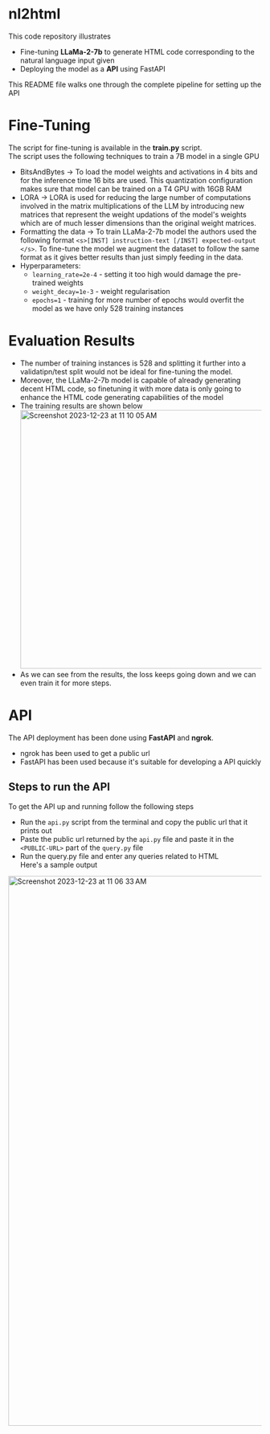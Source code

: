 # nl2html

This code repository illustrates 
* Fine-tuning **LLaMa-2-7b** to generate HTML code corresponding to the natural language input given
* Deploying the model as a **API** using FastAPI

 This README file walks one through the complete pipeline for setting up the API

 # Fine-Tuning
The script for fine-tuning is available in the **train.py** script. <br>
The script uses the following techniques to train a 7B model in a single GPU
* BitsAndBytes -> To load the model weights and activations in 4 bits and for the inference time 16 bits are used. This quantization configuration makes sure that model can be trained on a T4 GPU with 16GB RAM
* LORA -> LORA is used for reducing the large number of computations involved in the matrix multiplications of the LLM by introducing new matrices that represent the weight updations of the model's weights which are of much lesser dimensions than the original weight matrices.
* Formatting the data -> To train LLaMa-2-7b model the authors used the following format ```<s>[INST] instruction-text [/INST] expected-output </s>```. To fine-tune the model we augment the dataset to follow the same format as it gives better results than just simply feeding in the data.
* Hyperparameters:
  - ```learning_rate=2e-4``` - setting it too high would damage the pre-trained weights
  - ```weight_decay=1e-3``` -  weight regularisation
  - ```epochs=1``` - training for more number of epochs would overfit the model as we have only 528 training instances

# Evaluation Results
* The number of training instances is 528 and splitting it further into a validatipn/test split would not be ideal for fine-tuning the model.
* Moreover, the LLaMa-2-7b model is capable of already generating decent HTML code, so finetuning it with more data is only going to enhance the HTML code generating capabilities of the model
* The training results are shown below <br>
<img width="515" alt="Screenshot 2023-12-23 at 11 10 05 AM" src="https://github.com/SkAndMl/nl2html/assets/86184014/c4179975-81c2-4cb8-b54a-5776f0754c52"> <br>
* As we can see from the results, the loss keeps going down and we can even train it for more steps.

# API
The API deployment has been done using **FastAPI** and **ngrok**. <br>
* ngrok has been used to get a public url
* FastAPI has been used because it's suitable for developing a API quickly

## Steps to run the API
To get the API up and running follow the following steps
* Run the ```api.py``` script from the terminal and copy the public url that it prints out
* Paste the public url returned by the ```api.py``` file and paste it in the ```<PUBLIC-URL>``` part of the ```query.py``` file
* Run the query.py file and enter any queries related to HTML <br>
Here's a sample output
<img width="1095" alt="Screenshot 2023-12-23 at 11 06 33 AM" src="https://github.com/SkAndMl/nl2html/assets/86184014/fa634df5-849f-44d8-a4b9-ae440b4bc8e3">
